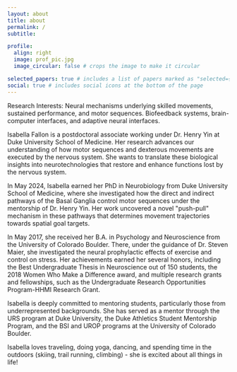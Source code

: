 ```yaml
---
layout: about
title: about
permalink: /
subtitle: 

profile:
  align: right
  image: prof_pic.jpg
  image_circular: false # crops the image to make it circular

selected_papers: true # includes a list of papers marked as "selected={true}"
social: true # includes social icons at the bottom of the page
---
```


Research Interests:
Neural mechanisms underlying skilled movements, sustained performance, and motor sequences. Biofeedback systems, brain-computer interfaces, and adaptive neural interfaces.

Isabella Fallon is a postdoctoral associate working under Dr. Henry Yin at Duke University School of Medicine. Her research advances our understanding of how motor sequences and dexterous movements are
executed by the nervous system. She wants to translate these biological insights into neurotechnologies that restore and enhance functions lost by the nervous system. 

In May 2024, Isabella earned her PhD in Neurobiology from Duke University School of Medicine, where she investigated how the direct and indirect pathways of the Basal Ganglia control motor sequences under the mentorship of Dr. Henry Yin. Her work uncovered a novel "push-pull" mechanism in these pathways that determines movement trajectories towards spatial goal targets.

In May 2017, she received her B.A. in Psychology and Neuroscience from the University of Colorado Boulder. There, under the guidance of Dr. Steven Maier, she investigated the neural prophylactic effects of exercise and control on stress. Her achievements earned her several honors, including the Best Undergraduate Thesis in Neuroscience out of 150 students, the 2018 Women Who Make a Difference award, and multiple research grants and fellowships, such as the Undergraduate Research Opportunities Program-HHMI Research Grant.

Isabella is deeply committed to mentoring students, particularly those from underrepresented backgrounds. She has served as a mentor through the URS program at Duke University, the Duke Athletics Student Mentorship Program, and the BSI and UROP programs at the University of Colorado Boulder.

Isabella loves traveling, doing yoga, dancing, and spending time in the outdoors (skiing, trail running, climbing) - she is excited about all things in life!


